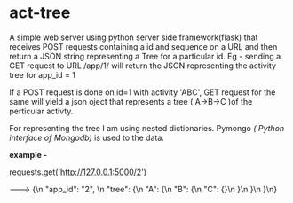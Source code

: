
act-tree
========


A simple web server using python server side framework(flask) that receives POST requests containing a id and sequence on a URL and then return a JSON string representing a Tree for a particular id. Eg - sending a GET request to URL /app/1/ will return the JSON representing the activity tree for app_id = 1

If a POST request is done on id=1 with activity 'ABC', GET request for the same will yield a json oject that represents a tree ( A->B->C )of the perticular activty.

For representing the tree I am using nested dictionaries.
Pymongo <i>( Python interface of Mongodb)</i> is used to the data.

<b>example - </b> 


requests.get('http://127.0.0.1:5000/2') 

---> {\n  "app_id": "2", \n  "tree": {\n    "A": {\n      "B": {\n        "C": {}\n      }\n    }\n  }\n}


